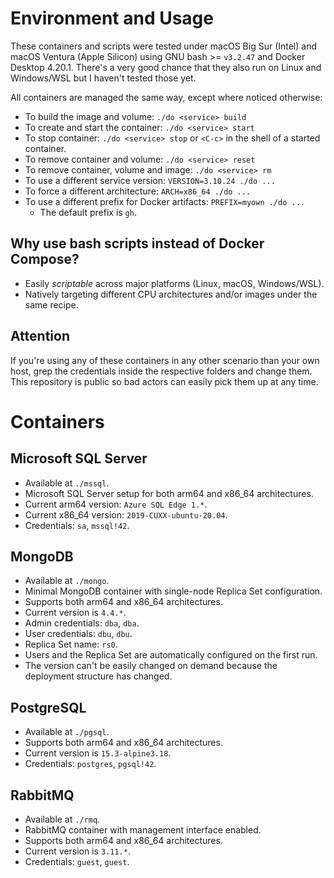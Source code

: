 # Environment and Usage
These containers and scripts were tested under macOS Big Sur (Intel)
and macOS Ventura (Apple Silicon) using GNU bash >= `v3.2.47` and Docker
Desktop 4.20.1. There's a very good chance that they also run on
Linux and Windows/WSL but I haven't tested those yet.

All containers are managed the same way, except where noticed otherwise:
- To build the image and volume: `./do <service> build`
- To create and start the container: `./do <service> start`
- To stop container: `./do <service> stop` or `<C-c>` in the shell of a
  started container.
- To remove container and volume: `./do <service> reset`
- To remove container, volume and image: `./do <service> rm`
- To use a different service version: `VERSION=3.10.24 ./do ...`
- To force a different architecture: `ARCH=x86_64 ./do ...`
- To use a different prefix for Docker artifacts: `PREFIX=myown ./do ...`
  - The default prefix is `gh`.

## Why use bash scripts instead of Docker Compose?
- Easily _scriptable_ across major platforms (Linux, macOS, Windows/WSL).
- Natively targeting different CPU architectures and/or images under the
  same recipe.

## Attention
If you're using any of these containers in any other scenario than
your own host, grep the credentials inside the respective folders and
change them. This repository is public so bad actors can easily pick them
up at any time.


# Containers

## Microsoft SQL Server
- Available at `./mssql`.
- Microsoft SQL Server setup for both arm64 and x86\_64 architectures.
- Current arm64 version: `Azure SQL Edge 1.*`.
- Current x86\_64 version: `2019-CUXX-ubuntu-20.04`.
- Credentials: `sa`, `mssql!42`.

## MongoDB
- Available at `./mongo`.
- Minimal MongoDB container with single-node Replica Set configuration.
- Supports both arm64 and x86\_64 architectures.
- Current version is `4.4.*`.
- Admin credentials: `dba`, `dba`.
- User credentials: `dbu`, `dbu`.
- Replica Set name: `rs0`.
- Users and the Replica Set are automatically configured on the first run.
- The version can't be easily changed on demand because the deployment
  structure has changed.

## PostgreSQL
- Available at `./pgsql`.
- Supports both arm64 and x86\_64 architectures.
- Current version is `15.3-alpine3.18`.
- Credentials: `postgres`, `pgsql!42`.

## RabbitMQ
- Available at `./rmq`.
- RabbitMQ container with management interface enabled.
- Supports both arm64 and x86\_64 architectures.
- Current version is `3.11.*`.
- Credentials: `guest`, `guest`.
